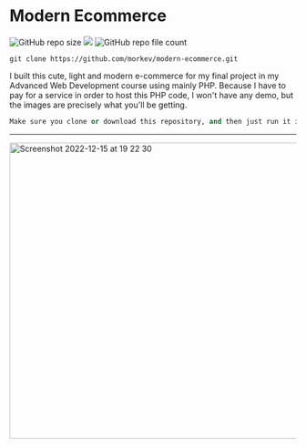 # Modern Ecommerce

<img alt="GitHub repo size" src="https://img.shields.io/github/repo-size/morkev/modern-ecommerce"> ![](https://img.shields.io/appveyor/build/gruntjs/grunt) <img alt="GitHub repo file count" src="https://img.shields.io/github/directory-file-count/morkev/modern-ecommerce">

`git clone https://github.com/morkev/modern-ecommerce.git`

I built this cute, light and modern e-commerce for my final project in my Advanced Web Development course using mainly PHP. Because I have to pay for a service in order to host this PHP code, I won't have any demo, but the images are precisely what you'll be getting.

```python
Make sure you clone or download this repository, and then just run it in your XAMPP localhost.
```

-----

<img width="520" alt="Screenshot 2022-12-15 at 19 22 30" src="https://user-images.githubusercontent.com/83437383/208014773-01bc77f8-fb07-4e12-bd9b-fb5bcbf0fd02.png">

